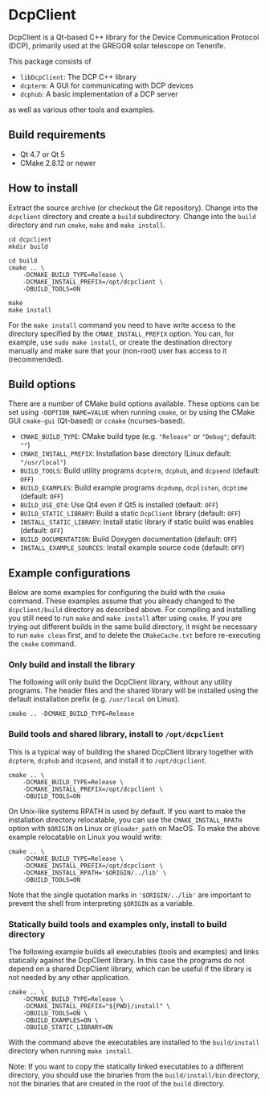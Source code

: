# DcpClient

DcpClient is a Qt-based C++ library for the Device Communication Protocol
(DCP), primarily used at the GREGOR solar telescope on Tenerife.

This package consists of

- `libDcpClient`: The DCP C++ library
- `dcpterm`: A GUI for communicating with DCP devices
- `dcphub`: A basic implementation of a DCP server

as well as various other tools and examples.


## Build requirements

- Qt 4.7 or Qt 5
- CMake 2.8.12 or newer


## How to install

Extract the source archive (or checkout the Git repository). Change into the
`dcpclient` directory and create a `build` subdirectory. Change into the
`build` directory and run `cmake`, `make` and `make install`.

    cd dcpclient
    mkdir build

    cd build
    cmake .. \
        -DCMAKE_BUILD_TYPE=Release \
        -DCMAKE_INSTALL_PREFIX=/opt/dcpclient \
        -DBUILD_TOOLS=ON

    make
    make install

For the `make install` command you need to have write access to the directory
specified by the `CMAKE_INSTALL_PREFIX` option. You can, for example, use
`sudo make install`, or create the destination directory manually and make
sure that your (non-root) user has access to it (recommended).


## Build options

There are a number of CMake build options available. These options can be
set using `-DOPTION_NAME=VALUE` when running `cmake`, or by using the CMake
GUI `cmake-gui` (Qt-based) or `ccmake` (ncurses-based).

- `CMAKE_BUILD_TYPE`:
  CMake build type (e.g. `"Release"` or `"Debug"`;
  default: `""`)
- `CMAKE_INSTALL_PREFIX`:
  Installation base directory
  (Linux default: `"/usr/local"`)
- `BUILD_TOOLS`:
  Build utility programs `dcpterm`, `dcphub`, and `dcpsend`
  (default: `OFF`)
- `BUILD_EXAMPLES`:
  Build example programs `dcpdump`, `dcplisten`, `dcptime`
  (default: `OFF`)
- `BUILD_USE_QT4`: Use Qt4 even if Qt5 is installed
  (default: `OFF`)
- `BUILD_STATIC_LIBRARY`:
  Build a static `DcpClient` library
  (default: `OFF`)
- `INSTALL_STATIC_LIBRARY`:
  Install static library if static build was enables
  (default: `OFF`)
- `BUILD_DOCUMENTATION`:
  Build Doxygen documentation
  (default: `OFF`)
- `INSTALL_EXAMPLE_SOURCES`:
  Install example source code
  (default: `OFF`)


## Example configurations

Below are some examples for configuring the build with the `cmake` command.
These examples assume that you already changed to the `dcpclient/build`
directory as described above. For compiling and installing you still need
to run `make` and `make install` after using `cmake`. If you are trying out
different builds in the same build directory, it might be necessary to run
`make clean` first, and to delete the `CMakeCache.txt` before re-executing
the `cmake` command.


### Only build and install the library

The following will only build the DcpClient library, without any utility
programs. The header files and the shared library will be installed using
the default installation prefix (e.g. `/usr/local` on Linux).

    cmake .. -DCMAKE_BUILD_TYPE=Release


### Build tools and shared library, install to `/opt/dcpclient`

This is a typical way of building the shared DcpClient library together
with `dcpterm`, `dcphub` and `dcpsend`, and install it to `/opt/dcpclient`.

    cmake .. \
        -DCMAKE_BUILD_TYPE=Release \
        -DCMAKE_INSTALL_PREFIX=/opt/dcpclient \
        -DBUILD_TOOLS=ON

On Unix-like systems RPATH is used by default. If you want to make the
installation directory relocatable, you can use the `CMAKE_INSTALL_RPATH`
option with `$ORIGIN` on Linux or `@loader_path` on MacOS. To make the
above example relocatable on Linux you would write:

    cmake .. \
        -DCMAKE_BUILD_TYPE=Release \
        -DCMAKE_INSTALL_PREFIX=/opt/dcpclient \
        -DCMAKE_INSTALL_RPATH='$ORIGIN/../lib' \
        -DBUILD_TOOLS=ON

Note that the single quotation marks in `'$ORIGIN/../lib'` are important to
prevent the shell from interpreting `$ORIGIN` as a variable.


### Statically build tools and examples only, install to build directory

The following example builds all executables (tools and examples) and links
statically against the DcpClient library. In this case the programs do not
depend on a shared DcpClient library, which can be useful if the library is
not needed by any other application.

    cmake .. \
        -DCMAKE_BUILD_TYPE=Release \
        -DCMAKE_INSTALL_PREFIX="${PWD}/install" \
        -DBUILD_TOOLS=ON \
        -DBUILD_EXAMPLES=ON \
        -DBUILD_STATIC_LIBRARY=ON

With the command above the executables are installed to the `build/install`
directory when running `make install`.

Note: If you want to copy the statically linked executables to a different
directory, you should use the binaries from the `build/install/bin`
directory, not the binaries that are created in the root of the `build`
directory.
